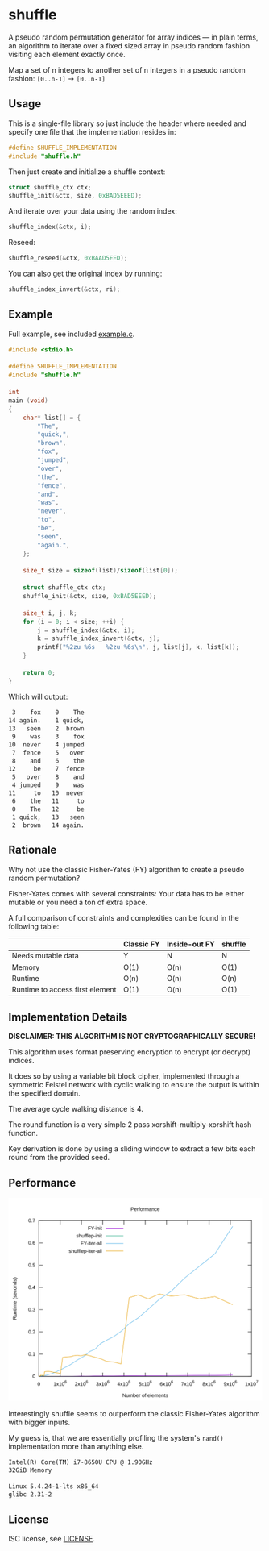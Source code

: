 shuffle
========

A pseudo random permutation generator for array indices — in plain terms, an algorithm to iterate
over a fixed sized array in pseudo random fashion visiting each element exactly once.

Map a set of n integers to another set of n integers in a pseudo random fashion: `[0..n-1]` → `[0..n-1]`


Usage
-----

This is a single-file library so just include the header where needed and specify one file that the implementation resides in:
```c
#define SHUFFLE_IMPLEMENTATION
#include "shuffle.h"
```

Then just create and initialize a shuffle context:
```c
struct shuffle_ctx ctx;
shuffle_init(&ctx, size, 0xBAD5EEED);
```

And iterate over your data using the random index:
```c
shuffle_index(&ctx, i);
```

Reseed:
```c
shuffle_reseed(&ctx, 0xBAAD5EED);
```

You can also get the original index by running:
```c
shuffle_index_invert(&ctx, ri);
```

Example
-------

Full example, see included [example.c](example.c).


```c
#include <stdio.h>

#define SHUFFLE_IMPLEMENTATION
#include "shuffle.h"

int
main (void)
{
	char* list[] = {
		"The",
		"quick,",
		"brown",
		"fox",
		"jumped",
		"over",
		"the",
		"fence",
		"and",
		"was",
		"never",
		"to",
		"be",
		"seen",
		"again.",
	};

	size_t size = sizeof(list)/sizeof(list[0]);

	struct shuffle_ctx ctx;
	shuffle_init(&ctx, size, 0xBAD5EEED);

	size_t i, j, k;
	for (i = 0; i < size; ++i) {
		j = shuffle_index(&ctx, i);
		k = shuffle_index_invert(&ctx, j);
		printf("%2zu %6s   %2zu %6s\n", j, list[j], k, list[k]);
	}

	return 0;
}

```

Which will output:
```
 3    fox    0    The
14 again.    1 quick,
13   seen    2  brown
 9    was    3    fox
10  never    4 jumped
 7  fence    5   over
 8    and    6    the
12     be    7  fence
 5   over    8    and
 4 jumped    9    was
11     to   10  never
 6    the   11     to
 0    The   12     be
 1 quick,   13   seen
 2  brown   14 again.
```

Rationale
---------

Why not use the classic Fisher-Yates (FY) algorithm to create a pseudo random permutation?

Fisher-Yates comes with several constraints: Your data has to be either mutable or you need a ton of extra space.

A full comparison of constraints and complexities can be found in the following table:

|                                 | Classic FY | Inside-out FY | shuffle  |
|---------------------------------|------------|---------------|----------|
| Needs mutable data              | Y          | N             | N        |
| Memory                          | O(1)       | O(n)          | O(1)     |
| Runtime                         | O(n)       | O(n)          | O(n)     |
| Runtime to access first element | O(1)       | O(n)          | O(1)     |


Implementation Details
----------------------

**DISCLAIMER: THIS ALGORITHM IS NOT CRYPTOGRAPHICALLY SECURE!**

This algorithm uses format preserving encryption to encrypt (or decrypt) indices.

It does so by using a variable bit block cipher, implemented through a symmetric Feistel network with cyclic walking to ensure the output is within the specified domain.

The average cycle walking distance is 4.

The round function is a very simple 2 pass xorshift-multiply-xorshift hash function.

Key derivation is done by using a sliding window to extract a few bits each round from the provided seed.

Performance
-----------

![performance graph](plot.svg)

Interestingly shuffle seems to outperform the classic Fisher-Yates algorithm with bigger
inputs.

My guess is, that we are essentially profiling the system's `rand()` implementation more
than anything else.

```
Intel(R) Core(TM) i7-8650U CPU @ 1.90GHz
32GiB Memory

Linux 5.4.24-1-lts x86_64
glibc 2.31-2

```

License
-------

ISC license, see [LICENSE](LICENSE).


